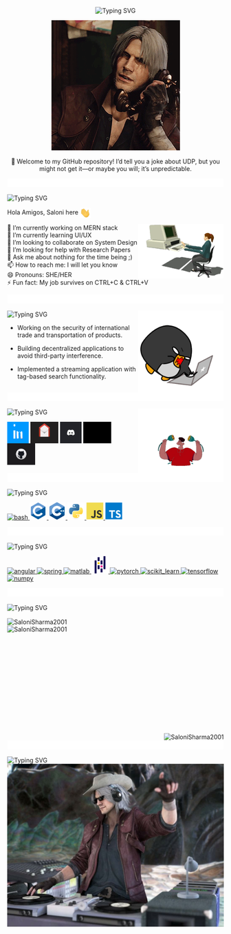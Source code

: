 <p align="center">
<img src="https://readme-typing-svg.herokuapp.com?font=Press+Start+2P&weight=500&size=30&duration=3000&pause=1000&color=F40009&background=4116164B&center=true&vCenter=true&random=false&width=300&height=60&lines=%E2%84%8C%F0%9D%94%AC%F0%9D%94%A9%F0%9D%94%9E+%F0%9D%94%84%F0%9D%94%AA%F0%9D%94%A6%F0%9D%94%A4%F0%9D%94%AC%F0%9D%94%B0+!!" alt="Typing SVG">
</p>
  
<p align="center">
  <img src="https://github.com/SaloniSharma2001/SaloniSharma2001/blob/main/image-src/Dante_Hola_Amigos.gif">
</p>

<p align="center"> 
 👋 Welcome to my GitHub repository! I’d tell you a joke about UDP, but you might not get it—or maybe you will; it’s unpredictable.
</p>

<img src="https://github.com/SaloniSharma2001/SaloniSharma2001/blob/main/image-src/rgb_line.gif" height="20" width="100%">

<div>
  
  ![Typing SVG](https://readme-typing-svg.herokuapp.com/?font=Playfair+Display&weight=300&size=22&duration=3000&pause=1000&color=FF0800&random=false&width=1100&lines=Who%E2%80%99s+Behind+the+Keyboard%3F;A+T-geek+who+believes+there%E2%80%99s+no+problem+a+good+Wi-Fi+signal+and+some+caffeine+can%E2%80%99t+solve!)

 
<ul style="list-style-type: none; padding: 0;">
  <p  align="left">
  Hola Amigos, Saloni here <img src="https://github.com/SaloniSharma2001/SaloniSharma2001/blob/main/image-src/wave.gif" alt="Hello waving" width="25" style="vertical-align: middle; margin-right: 10px;">    
</p>
<img align="right" alt="Coding" width="200" src="https://github.com/SaloniSharma2001/SaloniSharma2001/blob/main/Connect_icon/giphy.webp">
    <li>🔭 I’m currently working on MERN stack</li>
    <li>🌱 I’m currently learning UI/UX</li>
    <li>👯 I’m looking to collaborate on System Design</li>
    <li>🤔 I’m looking for help with Research Papers</li>
    <li>💬 Ask me about nothing for the time being ;)</li>
    <li>📫 How to reach me: I will let you know</li>
    <li>😄 Pronouns: SHE/HER</li>
    <li>⚡ Fun fact: My job survives on CTRL+C & CTRL+V</li>
  </ul>

</div>


<img src="https://github.com/SaloniSharma2001/SaloniSharma2001/blob/main/image-src/rgb_line.gif" height="20" width="100%">


<div>
<img align="right" alt="Coding" width="200" src="https://github.com/SaloniSharma2001/SaloniSharma2001/blob/main/Connect_icon/My_work.gif">
  
![Typing SVG](https://readme-typing-svg.herokuapp.com/?lines=My+Work:&color=FF0800&size=22)
  

<p>
  
- Working on the security of international trade and transportation of products. 

- Building decentralized applications to avoid third-party interference.

- Implemented a streaming application with tag-based search functionality. 
</p>
</div>

<img src="https://github.com/SaloniSharma2001/SaloniSharma2001/blob/main/image-src/rgb_line.gif" height="20" width="100%">

![Typing SVG](https://readme-typing-svg.herokuapp.com/?font=Playfair+Display&weight=300&size=22&duration=3000&pause=1000&color=FF0800&random=false&width=500&lines=Connect+with+Me;While+I%E2%80%99m+Still+a+Human+and+Not+a+Robot)
<img align="right" alt="Coding" width="200" src="https://github.com/SaloniSharma2001/SaloniSharma2001/blob/main/Connect_icon/Connection-logo-unscreen.gif">
<p align="left">
<a href="https://www.linkedin.com/in/salonisharma2001/" target="blank"><img align="center" src="https://github.com/SaloniSharma2001/SaloniSharma2001/blob/main/Connect_icon/Linkdein_logo.gif" alt="Linkedin" height="50" width="50"/></a>
<a href="mailto:saloni2019sharma@gmail.com" target="blank"><img align="center" src="https://github.com/SaloniSharma2001/SaloniSharma2001/blob/main/Connect_icon/Gmail_logo.gif" alt="saloni2019sharma@gmail.com" height="50" width="65"/></a>
<a href="https://discord.gg/U9ZzhQvj" target="blank"><img align="center" src="https://github.com/SaloniSharma2001/SaloniSharma2001/blob/main/Connect_icon/Discord_logo.gif" alt="Discord" height="50" width="50"/></a>
<a href="https://medium.com/@saloni2019sharma" target="blank"><img align="center" src="https://github.com/SaloniSharma2001/SaloniSharma2001/blob/main/Connect_icon/Medium_logo.gif" alt="saloni2019sharma@gmail.com" height="50" width="65"/></a>
<a href="https://github.com/SaloniSharma2001/" target="blank"><img align="center" src="https://github.com/SaloniSharma2001/SaloniSharma2001/blob/main/Connect_icon/github_gif.gif" alt="saloni2019sharma@gmail.com" height="50" width="65"/></a>
<!-- <a href="https://www.salonisharma2001.github.io" target="blank"><img align="center" src="https://zellusmarketing.com/wp-content/uploads/2021/03/icon-3s-360px.gif" alt="dingdong" height="100" width="100"/></a> -->
</p>

<img src="https://github.com/SaloniSharma2001/SaloniSharma2001/blob/main/image-src/rgb_line.gif" height="20" width="100%">

<!--<h3 align="left">Languages & Skills:</h3> -->
![Typing SVG](https://readme-typing-svg.herokuapp.com/?lines=Languages+And+Skills:&color=FF0800&size=22)

<p align="left"> <a href="https://www.java.com/" target="_blank" rel="noreferrer"> <img src="https://seeklogo.com/images/J/java-logo-7F8B35BAB3-seeklogo.com.png" alt="bash" width="40" height="40"/> </a>
<a href="https://www.cprogramming.com/" target="_blank" rel="noreferrer"> <img src="https://raw.githubusercontent.com/devicons/devicon/master/icons/c/c-original.svg" alt="c" width="40" height="40"/> </a>
<a href="https://www.w3schools.com/cpp/" target="_blank" rel="noreferrer"> <img src="https://raw.githubusercontent.com/devicons/devicon/master/icons/cplusplus/cplusplus-original.svg" alt="cplusplus" width="40" height="40"/> </a>
<a href="https://www.python.org" target="_blank" rel="noreferrer"> <img src="https://raw.githubusercontent.com/devicons/devicon/master/icons/python/python-original.svg" alt="python" width="40" height="40"/> </a>
<a href="https://www.javascript.com/" target="_blank" rel="noreferrer"> <img src="https://raw.githubusercontent.com/devicons/devicon/master/icons/javascript/javascript-original.svg" alt="JavaScript" width="40" height="40"/> </a>
<a href="https://www.typescriptlang.org/" target="_blank" rel="noreferrer"> <img src="https://raw.githubusercontent.com/devicons/devicon/master/icons/typescript/typescript-original.svg" alt="TypeScript" width="40" height="40"/> </a>
</p>


<img src="https://github.com/SaloniSharma2001/SaloniSharma2001/blob/main/image-src/rgb_line.gif" height="20" width="100%">

<!--<h3 align="left">Tools & Frameworks:</h3> -->
![Typing SVG](https://readme-typing-svg.herokuapp.com/?lines=Tools+And+FrameWorks:&color=FF0800&size=22)
<p align="left">
<a href="https://angular.dev/" target="_blank" rel="noreferrer"> <img src="https://upload.wikimedia.org/wikipedia/commons/c/cf/Angular_full_color_logo.svg" alt="angular" width="40" height="40"/> </a>
<a href="https://spring.io/" target="_blank" rel="noreferrer"> <img src="https://upload.wikimedia.org/wikipedia/commons/c/cf/Angular_full_color_logo.svg" alt="spring" width="40" height="40"/> </a>
<a href="https://www.mathworks.com/" target="_blank" rel="noreferrer"> <img src="https://upload.wikimedia.org/wikipedia/commons/2/21/Matlab_Logo.png" alt="matlab" width="40" height="40"/> </a>
<a href="https://pandas.pydata.org/" target="_blank" rel="noreferrer"> <img src="https://raw.githubusercontent.com/devicons/devicon/2ae2a900d2f041da66e950e4d48052658d850630/icons/pandas/pandas-original.svg" alt="pandas" width="40" height="40"/> </a>
<a href="https://pytorch.org/" target="_blank" rel="noreferrer"> <img src="https://www.vectorlogo.zone/logos/pytorch/pytorch-icon.svg" alt="pytorch" width="40" height="40"/> </a>
<a href="https://scikit-learn.org/" target="_blank" rel="noreferrer"> <img src="https://upload.wikimedia.org/wikipedia/commons/0/05/Scikit_learn_logo_small.svg" alt="scikit_learn" width="40" height="40"/> </a>
<a href="https://www.tensorflow.org" target="_blank" rel="noreferrer"> <img src="https://www.vectorlogo.zone/logos/tensorflow/tensorflow-icon.svg" alt="tensorflow" width="40" height="40"/> </a>
<a href="https://numpy.org/" target="_blank" rel="noreferrer"> <img src="https://seeklogo.com/images/N/numpy-logo-479C24EC79-seeklogo.com.png" alt="numpy" width="40" height="40"/> </a>
</p>

<img src="https://github.com/SaloniSharma2001/SaloniSharma2001/blob/main/image-src/rgb_line.gif" height="20" width="100%">

<!--<h3 align="left">Some GitHub Statistics:</h3> -->
![Typing SVG](https://readme-typing-svg.herokuapp.com/?lines=Some+GitHub+Statistics:&color=FF0800&size=22)

<p>
<img align="center" src="https://github-readme-stats.vercel.app/api?username=SaloniSharma2001&show=reviews,discussions_started,discussions_answered,prs_merged,prs_merged_percentage&show_icons=true&locale=en&theme=shadow_red&title_color=F40009&text_color=bebebe&icon_color=9E0808DB&border_color=E6000C" width="400" height="250" alt="SaloniSharma2001" />
<img align="left" src="https://github-readme-streak-stats.herokuapp.com/?user=SaloniSharma2001&show_icons=true&theme=shadow_red&fire=FF000D&sideLabels=FF2400&currStreakLabel=bebebe&stroke=e6000c&border=E6000C&date_color=FFA500" width="400" height="250" alt="SaloniSharma2001" />
</p>

<img align="right" src="https://komarev.com/ghpvc/?username=SaloniSharma2001&label=Profile%20views&color=F40009&style=flat" alt="SaloniSharma2001" />


<img src="https://github.com/SaloniSharma2001/SaloniSharma2001/blob/main/image-src/rgb_line.gif" height="20" width="100%">

![Typing SVG](https://readme-typing-svg.herokuapp.com/?font=Fira+Code&weight=800&duration=2000&pause=2000&color=FF000D&random=false&width=1300&lines=If+I+had+a+penny+for+every+line+of+code+I've+written%2C+I'd+be+dropping+beats+as+a+DJ+instead+of+debugging!")
<a href="https://open.spotify.com/track/0wlVropyv3VsqG5HepMfu2?si=17b4a265e3114abd">
    <img src="https://github.com/SaloniSharma2001/SaloniSharma2001/blob/main/image-src/Dante_music.jpg" alt="Music Image">
</a>
